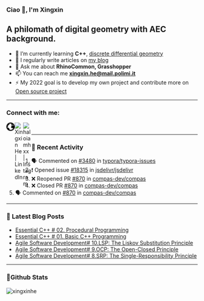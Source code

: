 ### Ciao 👋, I'm Xingxin

## A philomath of digital geometry with AEC background.

- 🌱 I’m currently learning **C++**, [discrete differential geometry][DDG]
- 📝 I regularly write articles on [my blog][my_blog]
- 💬 Ask me about **RhinoCommon, Grasshopper**
- 📫 You can reach me **xingxin.he@mail.polimi.it**
- ⚡ My 2022 goal is to develop my own project and contribute more on [Open source project][compas]



---


### Connect with me:

[<img align="left" alt="about" width="22px" src="https://raw.githubusercontent.com/iconic/open-iconic/master/svg/globe.svg" />][website]
[<img align="left" alt="Xingxin He | LinkedIn" width="22px" src="https://cdn.jsdelivr.net/npm/simple-icons@v5/icons/linkedin.svg" />][linkedin]
[<img align="left" alt="haloiamhxx | Instagram" width="22px" src="https://cdn.jsdelivr.net/npm/simple-icons@v3/icons/instagram.svg" />][instagram]

<br />

---

### :walking: Recent Activity
<!--START_SECTION:activity-->
1. 🗣 Commented on [#3480](https://github.com/typora/typora-issues/issues/3480) in [typora/typora-issues](https://github.com/typora/typora-issues)
2. ❗️ Opened issue [#18315](https://github.com/jsdelivr/jsdelivr/issues/18315) in [jsdelivr/jsdelivr](https://github.com/jsdelivr/jsdelivr)
3. ❌ Reopened PR [#870](https://github.com/compas-dev/compas/pull/870) in [compas-dev/compas](https://github.com/compas-dev/compas)
4. ❌ Closed PR [#870](https://github.com/compas-dev/compas/pull/870) in [compas-dev/compas](https://github.com/compas-dev/compas)
5. 🗣 Commented on [#870](https://github.com/compas-dev/compas/issues/870) in [compas-dev/compas](https://github.com/compas-dev/compas)
    <!--END_SECTION:activity-->



---

### 📕 Latest Blog Posts

<!-- BLOG-POST-LIST:START -->
- [Essential C++ # 02. Procedural Programming](https://www.xingxin.me/my-path-to-code/chapter-2-procedural-programming)
- [Essential C++ #  01. Basic C++ Programming](https://www.xingxin.me/my-path-to-code/chapter-1-basic-cpp-programming)
- [Agile Software Development# 10.LSP: The Liskov Substitution Principle](https://www.xingxin.me/my-path-to-code/10lsp-the-liskov-substitution-principle)
- [Agile Software Development# 9.OCP: The Open-Closed Principle](https://www.xingxin.me/my-path-to-code/9ocp-the-open-closed-principle)
- [Agile Software Development# 8.SRP: The Single-Responsibility Principle](https://www.xingxin.me/my-path-to-code/8srp-the-single-responsibility-principle)
<!-- BLOG-POST-LIST:END -->



---

### 🧮Github Stats

  <img align="center" src="https://github-readme-stats.vercel.app/api?username=xingxinhe&show_icons=true&locale=en&bg_color=712121&text_color=ffffff&title_color=000000&icon_color=452424" alt="xingxinhe" />


[website]: https://www.xingxin.me/about
[instagram]: https://instagram.com/haloiamhxx
[linkedin]: https://linkedin.com/in/xingxin-he
[my_blog]: https://www.xingxin.me/my-path-to-code
[compas]: https://github.com/XingxinHE/compas/tree/trimesh_rhino
[DDG]: https://github.com/XingxinHE/ComputationalGeometry

